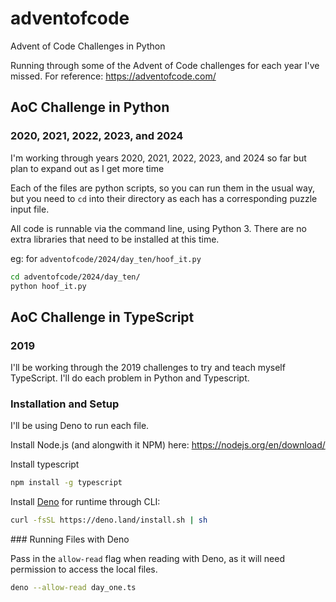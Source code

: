 # adventofcode
Advent of Code Challenges in Python

Running through some of the Advent of Code challenges for each year I've missed. 
For reference: https://adventofcode.com/

## AoC Challenge in Python

### 2020, 2021, 2022, 2023, and 2024
I'm working through years 2020, 2021, 2022, 2023, and 2024 so far but plan to expand out as I get more time

Each of the files are python scripts, so you can run them in the usual way, but you need to 
`cd` into their directory as each has a corresponding puzzle input file.

All code is runnable via the command line, using Python 3. There are no extra libraries that need to be installed at this time.

eg: for `adventofcode/2024/day_ten/hoof_it.py`
```bash
cd adventofcode/2024/day_ten/
python hoof_it.py
```

## AoC Challenge in TypeScript

### 2019
I'll be working through the 2019 challenges to try and teach myself TypeScript. I'll do each problem in Python and Typescript. 

### Installation and Setup
I'll be using Deno to run each file. 

Install Node.js (and alongwith it NPM) here: https://nodejs.org/en/download/

Install typescript
```bash
npm install -g typescript
```

Install [Deno](https://docs.deno.com/runtime/) for runtime through CLI:
```bash
curl -fsSL https://deno.land/install.sh | sh
```

### Running Files with Deno

Pass in the `allow-read` flag when reading with Deno, as it will need permission to access the local files. 

```bash
deno --allow-read day_one.ts
```